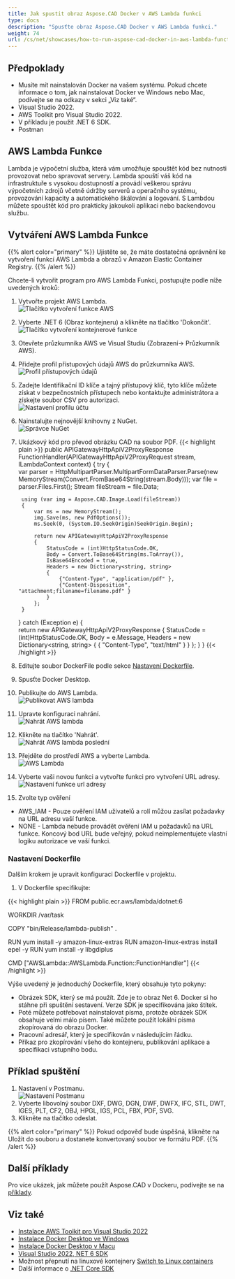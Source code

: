 ```yaml
---
title: Jak spustit obraz Aspose.CAD Docker v AWS Lambda funkci
type: docs
description: "Spusťte obraz Aspose.CAD Docker v AWS Lambda funkci."
weight: 74
url: /cs/net/showcases/how-to-run-aspose-cad-docker-in-aws-lambda-function/
---
```


## Předpoklady
- Musíte mít nainstalován Docker na vašem systému. Pokud chcete informace o tom, jak nainstalovat Docker ve Windows nebo Mac, podívejte se na odkazy v sekci „Viz také“.
- Visual Studio 2022.
- AWS Toolkit pro Visual Studio 2022.
- V příkladu je použit .NET 6 SDK.
- Postman

## AWS Lambda Funkce

Lambda je výpočetní služba, která vám umožňuje spouštět kód bez nutnosti provozovat nebo spravovat servery. Lambda spouští váš kód na infrastruktuře s vysokou dostupností a provádí veškerou správu výpočetních zdrojů včetně údržby serverů a operačního systému, provozování kapacity a automatického škálování a logování. S Lambdou můžete spouštět kód pro prakticky jakoukoli aplikaci nebo backendovou službu.

## Vytváření AWS Lambda Funkce

{{% alert color="primary" %}} 
Ujistěte se, že máte dostatečná oprávnění ke vytvoření funkcí AWS Lambda a obrazů v Amazon Elastic Container Registry.
{{% /alert %}}

Chcete-li vytvořit program pro AWS Lambda Funkci, postupujte podle níže uvedených kroků:
1. Vytvořte projekt AWS Lambda.<br>
![Tlačítko vytvoření funkce AWS](/_assets/showcases/aws/create-project.png)<br>
1. Vyberte .NET 6 (Obraz kontejneru) a klikněte na tlačítko 'Dokončit'.<br>
![Tlačítko vytvoření kontejnerové funkce](/_assets/showcases/aws/create-container.png)<br>
1. Otevřete průzkumníka AWS ve Visual Studiu (Zobrazení-> Průzkumník AWS).
1. Přidejte profil přístupových údajů AWS do průzkumníka AWS.<br>
![Profil přístupových údajů](/_assets/showcases/aws/add-aws-credentials-profile.png)<br>
1. Zadejte Identifikační ID klíče a tajný přístupový klíč, tyto klíče můžete získat v bezpečnostních přístupech nebo kontaktujte administrátora a získejte soubor CSV pro autorizaci.<br>
![Nastavení profilu účtu](/_assets/showcases/aws/account-profile.png)<br>
1. Nainstalujte nejnovější knihovny z NuGet.<br>
![Správce NuGet](/_assets/showcases/aws/nuget-manager.png)<br>
1. Ukázkový kód pro převod obrázku CAD na soubor PDF.
{{< highlight plain >}}
public APIGatewayHttpApiV2ProxyResponse FunctionHandler(APIGatewayHttpApiV2ProxyRequest stream, ILambdaContext context)
{
    try
    {            
        var parser = HttpMultipartParser.MultipartFormDataParser.Parse(new MemoryStream(Convert.FromBase64String(stream.Body)));
        var file = parser.Files.First();
        Stream fileStream = file.Data;

        using (var img = Aspose.CAD.Image.Load(fileStream))
        {
            var ms = new MemoryStream();
            img.Save(ms, new PdfOptions());
            ms.Seek(0, (System.IO.SeekOrigin)SeekOrigin.Begin);
          
            return new APIGatewayHttpApiV2ProxyResponse
            {
                StatusCode = (int)HttpStatusCode.OK,
                Body = Convert.ToBase64String(ms.ToArray()),
                IsBase64Encoded = true,
                Headers = new Dictionary<string, string>
                {
                    {"Content-Type", "application/pdf" },
                    {"Content-Disposition", "attachment;filename=filename.pdf" }
                }
            };
        }
    }
    catch (Exception e)
    {           
        return new APIGatewayHttpApiV2ProxyResponse
        {
            StatusCode = (int)HttpStatusCode.OK,
            Body = e.Message,
            Headers = new Dictionary<string, string>
            {
                {
                    "Content-Type", "text/html"
                }
            }
        };
    }
}
{{< /highlight >}}
1. Editujte soubor DockerFile podle sekce <a href="#nastavení-dockerfile">Nastavení Dockerfile</a>.
1. Spusťte Docker Desktop.
1. Publikujte do AWS Lambda.<br>
![Publikovat AWS lambda](/_assets/showcases/aws/publish-aws.png)<br>
1. Upravte konfiguraci nahrání.<br>
![Nahrát AWS lambda](/_assets/showcases/aws/upload-aws-lambda.png)<br>
1. Klikněte na tlačítko 'Nahrát'.<br>
![Nahrát AWS lambda poslední](/_assets/showcases/aws/upload-aws-lambda-finish.png)<br>
1. Přejděte do prostředí AWS a vyberte Lambda.<br>
![AWS Lambda](/_assets/showcases/aws/select-aws-lambda.png)<br>
1. Vyberte vaši novou funkci a vytvořte funkci pro vytvoření URL adresy.<br>
![Nastavení funkce url adresy](/_assets/showcases/aws/create-function-url.png)<br>
1. Zvolte typ ověření
- AWS_IAM - Pouze ověření IAM uživatelů a rolí můžou zasílat požadavky na URL adresu vaší funkce.
- NONE - Lambda nebude provádět ověření IAM u požadavků na URL funkce. Koncový bod URL bude veřejný, pokud neimplementujete vlastní logiku autorizace ve vaší funkci.

### Nastavení Dockerfile

Dalším krokem je upravit konfiguraci Dockerfile v projektu.

1. V Dockerfile specifikujte:

{{< highlight plain >}}
FROM public.ecr.aws/lambda/dotnet:6

WORKDIR /var/task

COPY "bin/Release/lambda-publish"  .

RUN yum install -y amazon-linux-extras 
RUN amazon-linux-extras install epel -y
RUN yum install -y libgdiplus  

CMD ["AWSLambda::AWSLambda.Function::FunctionHandler"]
{{< /highlight >}}

Výše uvedený je jednoduchý Dockerfile, který obsahuje tyto pokyny:

- Obrázek SDK, který se má použít. Zde je to obraz Net 6. Docker si ho stáhne při spuštění sestavení. Verze SDK je specifikována jako štítek.
- Poté můžete potřebovat nainstalovat písma, protože obrázek SDK obsahuje velmi málo písem. Také můžete použít lokální písma zkopírovaná do obrazu Docker.
- Pracovní adresář, který je specifikován v následujícím řádku.
- Příkaz pro zkopírování všeho do kontejneru, publikování aplikace a specifikaci vstupního bodu.

## Příklad spuštění

1. Nastavení v Postmanu.<br>
![Nastavení Postmanu](/_assets/showcases/aws/postman-settings.png)<br>
1. Vyberte libovolný soubor DXF, DWG, DGN, DWF, DWFX, IFC, STL, DWT, IGES, PLT, CF2, OBJ, HPGL, IGS, PCL, FBX, PDF, SVG.
1. Klikněte na tlačítko odeslat.

{{% alert color="primary" %}} 
Pokud odpověď bude úspěšná, klikněte na Uložit do souboru a dostanete konvertovaný soubor ve formátu PDF.
{{% /alert %}}

## Další příklady

Pro více ukázek, jak můžete použít Aspose.CAD v Dockeru, podívejte se na [příklady](https://github.com/aspose-cad/Aspose.CAD-Documentation).


## Viz také

- [Instalace AWS Toolkit pro Visual Studio 2022](https://marketplace.visualstudio.com/items?itemName=AmazonWebServices.AWSToolkitforVisualStudio2022) 
- [Instalace Docker Desktop ve Windows](https://docs.docker.com/docker-for-windows/install/)
- [Instalace Docker Desktop v Macu](https://docs.docker.com/docker-for-mac/install/) 
- [Visual Studio 2022, NET 6 SDK](https://docs.microsoft.com/en-us/dotnet/core/install/windows?tabs=net60#dependencies) 
- Možnost přepnutí na linuxové kontejnery [Switch to Linux containers](https://docs.docker.com/docker-for-windows/#switch-between-windows-and-linux-containers)
- Další informace o [.NET Core SDK](https://hub.docker.com/_/microsoft-dotnet-sdk)
